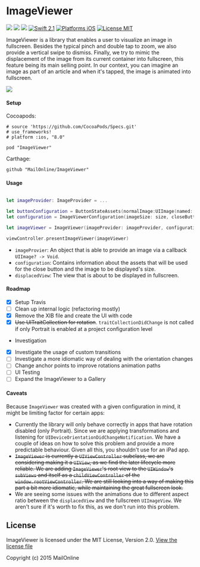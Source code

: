 # ImageViewer

<a href="https://github.com/Carthage/Carthage"><img src="https://img.shields.io/badge/Carthage-compatible-4BC51D.svg?style=flat"></a>
<a href="https://github.com/cocoapods/cocoapods"><img src="https://img.shields.io/cocoapods/v/ImageViewer.svg"></a>
![](https://travis-ci.org/MailOnline/ImageViewer.svg?branch=master)
[![Swift 2.1](https://img.shields.io/badge/Swift-2.1-orange.svg?style=flat)](https://developer.apple.com/swift/)
[![Platforms iOS](https://img.shields.io/badge/Platforms-iOS-lightgray.svg?style=flat)](https://developer.apple.com/swift/)
[![License MIT](https://img.shields.io/badge/License-MIT-lightgrey.svg?style=flat)](https://opensource.org/licenses/MIT)

ImageViewer is a library that enables a user to visualize an image in fullscreen. Besides the typical pinch and double tap to zoom, we also provide a vertical swipe to dismiss. Finally, we try to mimic the displacement of the image from its current container into fullscreen, this feature being its main selling point. In our context, you can imagine an image as part of an article and when it's tapped, the image is animated into fullscreen.

![](Documentation/preview.gif)


#### Setup

Cocoapods:

```
# source 'https://github.com/CocoaPods/Specs.git'
# use_frameworks!
# platform :ios, "8.0"

pod "ImageViewer"
```

Carthage:

```
github "MailOnline/ImageViewer"
```

#### Usage


```swift

let imageProvider: ImageProvider = ... 

let buttonConfiguration = ButtonStateAssets(normalImage:UIImage(named: "normalImage"), highlightedImage:UIImage(named: "highlightedImage"))
let configuration = ImageViewerConfiguration(imageSize: size, closeButtonAssets: buttonConfiguration)

let imageViewer = ImageViewer(imageProvider: imageProvider, configuration: configuration, displacedView: displacedView)

viewController.presentImageViewer(imageViewer)
```

* `imageProvier`: An object that is able to provide an image via a callback `UIImage? -> Void`.
* `configuration`: Contains information about the assets that will be used for the close button and the image to be displayed's size.
* `displacedView`: The view that is about to be displayed in fullscreen. 

#### Roadmap 

- [X] Setup Travis
- [ ] Clean up internal logic (refactoring mostly)
- [X] Remove the XIB file and create the UI with code
- [X] ~~Use UITraitCollection for rotation~~. `traitCollectionDidChange` is not called if only Portrait is enabled at a project configuration level
- Investigation
 - [X] Investigate the usage of custom transitions
 - [ ] Investigate a more idiomatic way of dealing with the orientation changes
- [ ] Change anchor points to improve rotations animation paths   
- [ ] UI Testing
- [ ] Expand the ImageViewer to a Gallery

#### Caveats

Because `ImageViewer` was created with a given configuration in mind, it might be limiting factor for certain apps:

* Currently the library will only behave correctly in apps that have rotation disabled (only Portrait). Since we are applying transformations and listening for `UIDeviceOrientationDidChangeNotification`. We have a couple of ideas on how to solve this problem and provide a more predictable behaviour. Given all this,  you shouldn't use for an iPad app.
* ~~`ImageViewer` is currently a `UIViewController` subclass, we are considering making it a `UIView`, as we find the later lifecycle more reliable. We are adding `ImageViewer`'s root view to the `UIWindow`'s `subViews` and itself as a `childViewController` of the `window.rootViewController`. We are still looking into a way of making this part a bit more idiomatic, while maintaining the great fullscreen look.~~ 
* We are seeing some issues with the animations due to different aspect ratio between the `displacedView` and the fullscreen `UIImageView`. We aren't sure if it's worth to fix this, as we don't run into this problem.


## License
ImageViewer is licensed under the MIT License, Version 2.0. [View the license file](LICENSE)

Copyright (c) 2015 MailOnline
